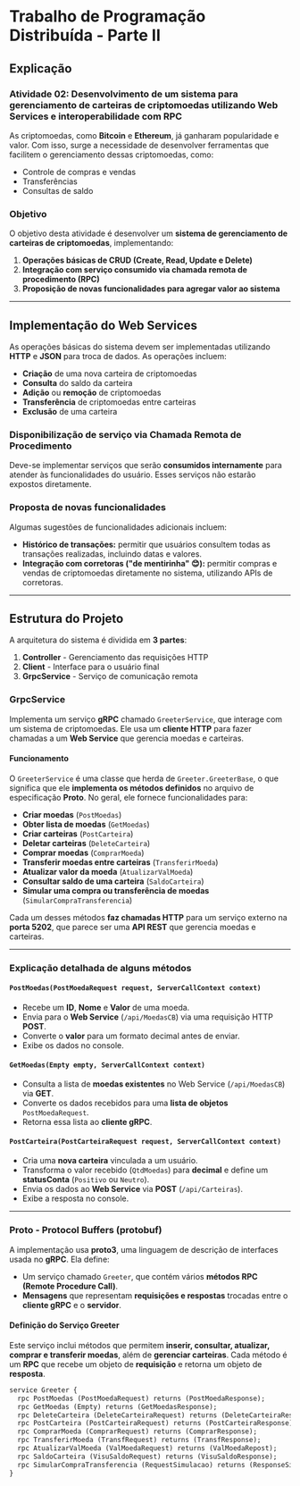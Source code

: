 # Trabalho de Programação Distribuída - Parte II

## Explicação

### Atividade 02: Desenvolvimento de um sistema para gerenciamento de carteiras de criptomoedas utilizando Web Services e interoperabilidade com RPC

As criptomoedas, como **Bitcoin** e **Ethereum**, já ganharam popularidade e valor. Com isso, surge a necessidade de desenvolver ferramentas que facilitem o gerenciamento dessas criptomoedas, como:

- Controle de compras e vendas
- Transferências
- Consultas de saldo

### Objetivo
O objetivo desta atividade é desenvolver um **sistema de gerenciamento de carteiras de criptomoedas**, implementando:

1. **Operações básicas de CRUD (Create, Read, Update e Delete)**
2. **Integração com serviço consumido via chamada remota de procedimento (RPC)**
3. **Proposição de novas funcionalidades para agregar valor ao sistema**

---

## Implementação do Web Services
As operações básicas do sistema devem ser implementadas utilizando **HTTP** e **JSON** para troca de dados. As operações incluem:

- **Criação** de uma nova carteira de criptomoedas
- **Consulta** do saldo da carteira
- **Adição** ou **remoção** de criptomoedas
- **Transferência** de criptomoedas entre carteiras
- **Exclusão** de uma carteira

### Disponibilização de serviço via Chamada Remota de Procedimento
Deve-se implementar serviços que serão **consumidos internamente** para atender às funcionalidades do usuário. Esses serviços não estarão expostos diretamente.

### Proposta de novas funcionalidades
Algumas sugestões de funcionalidades adicionais incluem:

- **Histórico de transações:** permitir que usuários consultem todas as transações realizadas, incluindo datas e valores.
- **Integração com corretoras ("de mentirinha" 😊):** permitir compras e vendas de criptomoedas diretamente no sistema, utilizando APIs de corretoras.

---

## Estrutura do Projeto
A arquitetura do sistema é dividida em **3 partes**:

1. **Controller** - Gerenciamento das requisições HTTP
2. **Client** - Interface para o usuário final
3. **GrpcService** - Serviço de comunicação remota

### GrpcService

Implementa um serviço **gRPC** chamado `GreeterService`, que interage com um sistema de criptomoedas. Ele usa um **cliente HTTP** para fazer chamadas a um **Web Service** que gerencia moedas e carteiras.

#### Funcionamento

O `GreeterService` é uma classe que herda de `Greeter.GreeterBase`, o que significa que ele **implementa os métodos definidos** no arquivo de especificação **Proto**. No geral, ele fornece funcionalidades para:

- **Criar moedas** (`PostMoedas`)
- **Obter lista de moedas** (`GetMoedas`)
- **Criar carteiras** (`PostCarteira`)
- **Deletar carteiras** (`DeleteCarteira`)
- **Comprar moedas** (`ComprarMoeda`)
- **Transferir moedas entre carteiras** (`TransferirMoeda`)
- **Atualizar valor da moeda** (`AtualizarValMoeda`)
- **Consultar saldo de uma carteira** (`SaldoCarteira`)
- **Simular uma compra ou transferência de moedas** (`SimularCompraTransferencia`)

Cada um desses métodos **faz chamadas HTTP** para um serviço externo na **porta 5202**, que parece ser uma **API REST** que gerencia moedas e carteiras.

---

### Explicação detalhada de alguns métodos

#### `PostMoedas(PostMoedaRequest request, ServerCallContext context)`

- Recebe um **ID**, **Nome** e **Valor** de uma moeda.
- Envia para o **Web Service** (`/api/MoedasCB`) via uma requisição HTTP **POST**.
- Converte o **valor** para um formato decimal antes de enviar.
- Exibe os dados no console.

#### `GetMoedas(Empty empty, ServerCallContext context)`

- Consulta a lista de **moedas existentes** no Web Service (`/api/MoedasCB`) via **GET**.
- Converte os dados recebidos para uma **lista de objetos** `PostMoedaRequest`.
- Retorna essa lista ao **cliente gRPC**.

#### `PostCarteira(PostCarteiraRequest request, ServerCallContext context)`

- Cria uma **nova carteira** vinculada a um usuário.
- Transforma o valor recebido (`QtdMoedas`) para **decimal** e define um **statusConta** (`Positivo` ou `Neutro`).
- Envia os dados ao **Web Service** via **POST** (`/api/Carteiras`).
- Exibe a resposta no console.

---

### **Proto - Protocol Buffers (protobuf)**

A implementação usa **proto3**, uma linguagem de descrição de interfaces usada no **gRPC**. Ela define:

- Um serviço chamado `Greeter`, que contém vários **métodos RPC (Remote Procedure Call)**.
- **Mensagens** que representam **requisições e respostas** trocadas entre o **cliente gRPC** e o **servidor**.

#### **Definição do Serviço Greeter**

Este serviço inclui métodos que permitem **inserir, consultar, atualizar, comprar e transferir moedas**, além de **gerenciar carteiras**. Cada método é um **RPC** que recebe um objeto de **requisição** e retorna um objeto de **resposta**.

```proto
service Greeter { 
  rpc PostMoedas (PostMoedaRequest) returns (PostMoedaResponse); 
  rpc GetMoedas (Empty) returns (GetMoedasResponse); 
  rpc DeleteCarteira (DeleteCarteiraRequest) returns (DeleteCarteiraResponse); 
  rpc PostCarteira (PostCarteiraRequest) returns (PostCarteiraResponse); 
  rpc ComprarMoeda (ComprarRequest) returns (ComprarResponse); 
  rpc TransferirMoeda (TransfRequest) returns (TransfResponse); 
  rpc AtualizarValMoeda (ValMoedaRequest) returns (ValMoedaRepost); 
  rpc SaldoCarteira (VisuSaldoRequest) returns (VisuSaldoResponse); 
  rpc SimularCompraTransferencia (RequestSimulacao) returns (ResponseSimuacao); 
}

